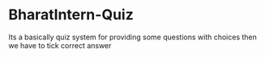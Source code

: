 # BharatIntern-Quiz
Its a basically quiz system for providing some questions with choices then we have to tick correct answer
